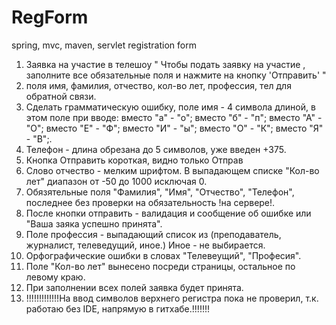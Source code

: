 # RegForm
spring, mvc, maven, servlet registration form

1. Заявка на участие в телешоу " Чтобы подать заявку на участие , заполните все обязательные поля и нажмите на кнопку 'Отправить' "
2. поля имя, фамилия, отчество, кол-во лет, профессия, тел для обратной связи.
3. Сделать грамматическую ошибку, поле имя - 4 символа длиной, в этом поле при вводе: 
            вместо  "а" - "о";
            вместо  "б" - "п";
            вместо  "А" - "О";
            вместо  "Е" - "Ф";
            вместо  "И" - "ы";
            вместо  "О" - "К";
            вместо  "Я" - "В";.
4. Телефон - длина обрезана до 5 символов, уже введен +375.
5. Кнопка Отправить короткая, видно только Отправ
6. Слово отчество - мелким шрифтом. В выпадающем списке "Кол-во лет" диапазон от -50 до 1000 исключая 0.
7. Обязятельные поля "Фамилия", "Имя", "Отчество", "Телефон", последнее без проверки на обязательность !на сервере!.
8. После кнопки отправить - валидация и сообщение об ошибке или "Ваша заяка успешно принята".
9. Поле профессия - выпадающий список из (преподаватель, журналист, телеведущий, иное.) Иное - не выбирается.
10. Орфографические ошибки в словах "Телевеущий", "Професия".
11. Поле "Кол-во лет" вынесено посреди страницы, остальное по левому краю.
12. При заполнении всех полей заявка будет принята.
13. !!!!!!!!!!!!!На ввод символов верхнего регистра пока не проверил, т.к. работаю без IDE, напрямую в гитхабе.!!!!!!!


